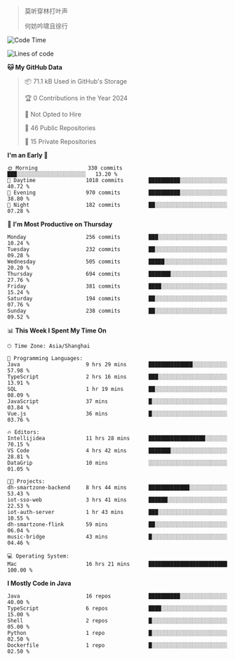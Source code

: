 > 莫听穿林打叶声
> 
> 何妨吟啸且徐行

<!-- ![Github Stats](https://github-readme-stats.vercel.app/api?username=catch6&count_private=true&show_icons=true&theme=gruvbox) -->

<!-- ![Top Langs](https://github-readme-stats.vercel.app/api/top-langs/?username=catch6&layout=compact) -->

<!--START_SECTION:waka-->
![Code Time](http://img.shields.io/badge/Code%20Time-704%20hrs%2024%20mins-blue)

![Lines of code](https://img.shields.io/badge/From%20Hello%20World%20I%27ve%20Written-9.3%20million%20lines%20of%20code-blue)

**🐱 My GitHub Data** 

> 📦 71.1 kB Used in GitHub's Storage 
 > 
> 🏆 0 Contributions in the Year 2024
 > 
> 🚫 Not Opted to Hire
 > 
> 📜 46 Public Repositories 
 > 
> 🔑 15 Private Repositories 
 > 
**I'm an Early 🐤** 

```text
🌞 Morning                330 commits         ███░░░░░░░░░░░░░░░░░░░░░░   13.20 % 
🌆 Daytime                1018 commits        ██████████░░░░░░░░░░░░░░░   40.72 % 
🌃 Evening                970 commits         ██████████░░░░░░░░░░░░░░░   38.80 % 
🌙 Night                  182 commits         ██░░░░░░░░░░░░░░░░░░░░░░░   07.28 % 
```
📅 **I'm Most Productive on Thursday** 

```text
Monday                   256 commits         ███░░░░░░░░░░░░░░░░░░░░░░   10.24 % 
Tuesday                  232 commits         ██░░░░░░░░░░░░░░░░░░░░░░░   09.28 % 
Wednesday                505 commits         █████░░░░░░░░░░░░░░░░░░░░   20.20 % 
Thursday                 694 commits         ███████░░░░░░░░░░░░░░░░░░   27.76 % 
Friday                   381 commits         ████░░░░░░░░░░░░░░░░░░░░░   15.24 % 
Saturday                 194 commits         ██░░░░░░░░░░░░░░░░░░░░░░░   07.76 % 
Sunday                   238 commits         ██░░░░░░░░░░░░░░░░░░░░░░░   09.52 % 
```


📊 **This Week I Spent My Time On** 

```text
🕑︎ Time Zone: Asia/Shanghai

💬 Programming Languages: 
Java                     9 hrs 29 mins       ██████████████░░░░░░░░░░░   57.98 % 
TypeScript               2 hrs 16 mins       ███░░░░░░░░░░░░░░░░░░░░░░   13.91 % 
SQL                      1 hr 19 mins        ██░░░░░░░░░░░░░░░░░░░░░░░   08.09 % 
JavaScript               37 mins             █░░░░░░░░░░░░░░░░░░░░░░░░   03.84 % 
Vue.js                   36 mins             █░░░░░░░░░░░░░░░░░░░░░░░░   03.76 % 

🔥 Editors: 
Intellijidea             11 hrs 28 mins      ██████████████████░░░░░░░   70.15 % 
VS Code                  4 hrs 42 mins       ███████░░░░░░░░░░░░░░░░░░   28.81 % 
DataGrip                 10 mins             ░░░░░░░░░░░░░░░░░░░░░░░░░   01.05 % 

🐱‍💻 Projects: 
dh-smartzone-backend     8 hrs 44 mins       █████████████░░░░░░░░░░░░   53.43 % 
iot-sso-web              3 hrs 41 mins       ██████░░░░░░░░░░░░░░░░░░░   22.53 % 
iot-auth-server          1 hr 43 mins        ███░░░░░░░░░░░░░░░░░░░░░░   10.55 % 
dh-smartzone-flink       59 mins             ██░░░░░░░░░░░░░░░░░░░░░░░   06.04 % 
music-bridge             43 mins             █░░░░░░░░░░░░░░░░░░░░░░░░   04.46 % 

💻 Operating System: 
Mac                      16 hrs 21 mins      █████████████████████████   100.00 % 
```

**I Mostly Code in Java** 

```text
Java                     16 repos            ██████████░░░░░░░░░░░░░░░   40.00 % 
TypeScript               6 repos             ████░░░░░░░░░░░░░░░░░░░░░   15.00 % 
Shell                    2 repos             █░░░░░░░░░░░░░░░░░░░░░░░░   05.00 % 
Python                   1 repo              █░░░░░░░░░░░░░░░░░░░░░░░░   02.50 % 
Dockerfile               1 repo              █░░░░░░░░░░░░░░░░░░░░░░░░   02.50 % 
```




<!--END_SECTION:waka-->
